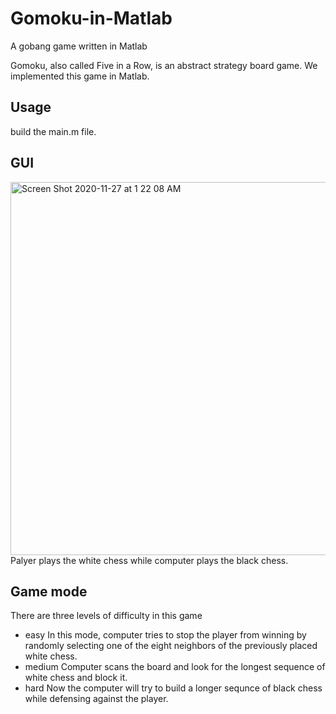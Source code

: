 # Gomoku-in-Matlab
A gobang game written in Matlab

Gomoku, also called Five in a Row, is an abstract strategy board game. 
We implemented this game in Matlab.

## Usage
build the main.m file.

## GUI
<img width="597" alt="Screen Shot 2020-11-27 at 1 22 08 AM" src="https://user-images.githubusercontent.com/55666152/100433045-587bf380-304f-11eb-9ec1-72513f22d3b4.png">
Palyer plays the white chess while computer plays the black chess.

## Game mode
There are three levels of difficulty in this game 
* easy
In this mode, computer tries to stop the player from winning by randomly selecting one of the eight neighbors of the previously placed white chess.
* medium
Computer scans the board and look for the longest sequence of white chess and block it. 
* hard
Now the computer will try to build a longer sequnce of black chess while defensing against the player. 
